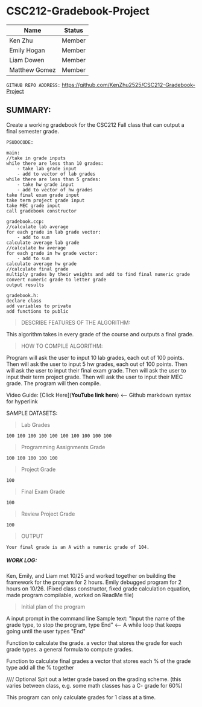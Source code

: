 # CSC212-Gradebook-Project

|      Name     |     Status    |
| ------------- | ------------- |
| Ken Zhu       | Member  |
| Emily Hogan   | Member  |
| Liam Dowen    | Member  |
| Matthew Gomez | Member  |




`GITHUB REPO ADDRESS:` https://github.com/KenZhu2525/CSC212-Gradebook-Project


## SUMMARY:
Create a working gradebook for the CSC212 Fall class that can output a final semester grade.

```
PSUDOCODE:

main:
//take in grade inputs
while there are less than 10 grades:
    - take lab grade input
    - add to vector of lab grades
while there are less than 5 grades:
    - take hw grade input
    - add to vector of hw grades
take final exam grade input
take term project grade input
take MEC grade input
call gradebook constructor

gradebook.ccp:
//calculate lab average
for each grade in lab grade vector:
    - add to sum
calculate average lab grade
//calculate hw average
for each grade in hw grade vector:
    - add to sum
calculate average hw grade
//calculate final grade
multiply grades by their weights and add to find final numeric grade
convert numeric grade to letter grade
output results

gradebook.h:
declare class
add variables to private
add functions to public
```

>DESCRIBE FEATURES OF THE ALGORITHM:

This algorithm takes in every grade of the course and outputs a final grade.


>HOW TO COMPILE ALGORITHM:

Program will ask the user to input 10 lab grades, each out of 100 points.
Then will ask the user to input 5 hw grades, each out of 100 points.
Then will ask the user to input their final exam grade.
Then will ask the user to input their term project grade.
Then will ask the user to input their MEC grade.
The program will then compile.



Video Guide: [Click Here](**YouTube link here**) <-- Github markdown syntax for hyperlink

SAMPLE DATASETS:

>Lab Grades
```
100 100 100 100 100 100 100 100 100 100
```

>Programming Assignments Grade
```
100 100 100 100 100
```

>Project Grade
```
100
```

>Final Exam Grade
```
100
```

>Review Project Grade
```
100
```

>OUTPUT
```
Your final grade is an A with a numeric grade of 104.
```

##### WORK LOG:
Ken, Emily, and Liam met 10/25 and worked together on building the framework for the program for 2 hours.
Emily debugged program for 2 hours on 10/26. (Fixed class constructor, fixed grade calculation equation, made program compilable, worked on ReadMe file)


>Initial plan of the program

A input prompt in the command line
Sample text: "Input the name of the grade type, to stop the program, type End" <-- A while loop that keeps going until the user types "End"

Function to calculate the grade.
  a vector that stores the grade for each grade types.
  a general formula to compute grades.

Function to calculate final grades
  a vector that stores each % of the grade type
  add all the % together
  
  //// Optional
  Spit out a letter grade based on the grading scheme. (this varies between class, e.g. some math classes has a C- grade for 60%)
  
  This program can only calculate grades for 1 class at a time.
  
